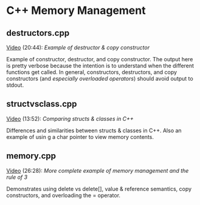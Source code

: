 # C++ Memory Management

## destructors.cpp

[Video](https://youtu.be/SKVERljxky4) (20:44): *Example of destructor & copy constructor*

Example of constructor, destructor, and copy constructor.  The output here is pretty verbose because the intention is to understand when the different functions get called.  In general, constructors, destructors, and copy constructors (and *especially overloaded operators*) should avoid output to stdout.

## structvsclass.cpp

[Video](https://youtu.be/fGnBsqVWpW0) (13:52): *Comparing structs & classes in C++*

Differences and similarities between structs & classes in C++.  Also an example of usin g a char pointer to view memory contents.

## memory.cpp

[Video](https://youtu.be/QZvPvywUXnQ) (26:28): *More complete example of memory management and the rule of 3*  

Demonstrates using delete vs delete[], value & reference semantics, copy constructors, and overloading the = operator.  
